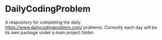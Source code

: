 # DailyCodingProblem
A respository for completing the daily https://www.dailycodingproblem.com/ problems.
Currently each day will be its own package under a main project folder.
